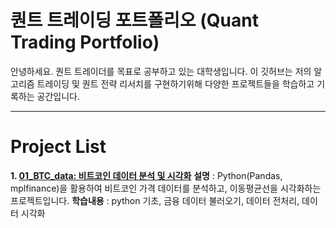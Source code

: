 # 퀀트 트레이딩 포트폴리오 (Quant Trading Portfolio)

안녕하세요. 퀀트 트레이더를 목표로 공부하고 있는 대학생입니다.
이 깃허브는 저의 알고리즘 트레이딩 및 퀀트 전략 리서치를 구현하기위해
다양한 프로젝트들을 학습하고 기록하는 공간입니다.

---

# **Project List**

**1. [01_BTC_data: 비트코인 데이터 분석 및 시각화](./01_BTC_data)**
**설명** :  Python(Pandas, mplfinance)을 활용하여 비트코인 가격 데이터를 분석하고, 이동평균선을 시각화하는 프로젝트입니다.
**학습내용** :  python 기초, 금융 데이터 불러오기, 데이터 전처리, 데이터 시각화

